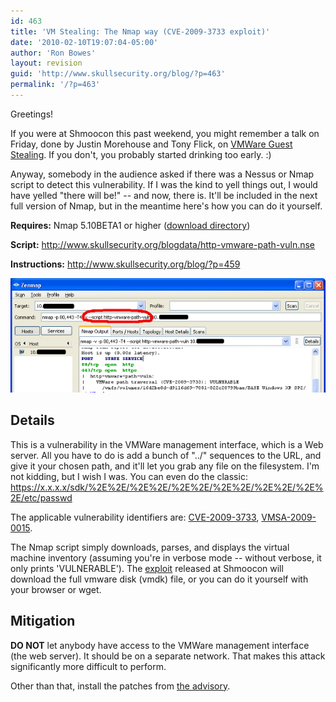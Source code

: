 ```yaml
---
id: 463
title: 'VM Stealing: The Nmap way (CVE-2009-3733 exploit)'
date: '2010-02-10T19:07:04-05:00'
author: 'Ron Bowes'
layout: revision
guid: 'http://www.skullsecurity.org/blog/?p=463'
permalink: '/?p=463'
---
```


Greetings!

If you were at Shmoocon this past weekend, you might remember a talk on Friday, done by Justin Morehouse and Tony Flick, on [VMWare Guest Stealing](http://fyrmassociates.com/tools/gueststealer-v1.pl). If you don't, you probably started drinking too early. :)

Anyway, somebody in the audience asked if there was a Nessus or Nmap script to detect this vulnerability. If I was the kind to yell things out, I would have yelled "there will be!" -- and now, there is. It'll be included in the next full version of Nmap, but in the meantime here's how you can do it yourself.

**Requires:** Nmap 5.10BETA1 or higher ([download directory](http://nmap.org/dist/?C=M&O=D))

**Script:** <http://www.skullsecurity.org/blogdata/http-vmware-path-vuln.nse>

**Instructions:** <http://www.skullsecurity.org/blog/?p=459>

![](/blogdata/installing-scripts-3.png)

## Details

This is a vulnerability in the VMWare management interface, which is a Web server. All you have to do is add a bunch of "../" sequences to the URL, and give it your chosen path, and it'll let you grab any file on the filesystem. I'm not kidding, but I wish I was. You can even do the classic: https://x.x.x.x/sdk/%2E%2E/%2E%2E/%2E%2E/%2E%2E/%2E%2E/%2E%2E/etc/passwd

The applicable vulnerability identifiers are: [CVE-2009-3733](http://cve.mitre.org/cgi-bin/cvename.cgi?name=CVE-2009-3733), [VMSA-2009-0015](http://www.vmware.com/security/advisories/VMSA-2009-0015.html).

The Nmap script simply downloads, parses, and displays the virtual machine inventory (assuming you're in verbose mode -- without verbose, it only prints 'VULNERABLE'). The [exploit](http://fyrmassociates.com/tools/gueststealer-v1.pl) released at Shmoocon will download the full vmware disk (vmdk) file, or you can do it yourself with your browser or wget.

## Mitigation

**DO NOT** let anybody have access to the VMWare management interface (the web server). It should be on a separate network. That makes this attack significantly more difficult to perform.

Other than that, install the patches from [the advisory](http://www.vmware.com/security/advisories/VMSA-2009-0015.html).